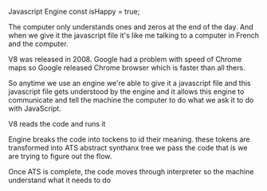 Javascript Engine
  const isHappy = true;

The computer only understands ones and zeros at the end of the day.
And when we give it the javascript file it's like me talking to a computer in French 
and the computer.

V8 was released in 2008. Google had a problem with speed of Chrome maps so Google released Chrome browser 
which is faster than all thers.

So anytime we use an engine we're able to give it a javascript file and this javascript file gets understood 
by the engine and it allows this engine to communicate and tell the machine the 
computer to do what we ask it to do with JavaScript.

V8 reads the code and runs it

Engine breaks the code into tockens to id their meaning. these tokens are transformed into ATS abstract synthanx tree
we pass the code that is we are trying to figure out the flow.

Once ATS is complete, the code moves through interpreter so the machine understand what it needs to do


